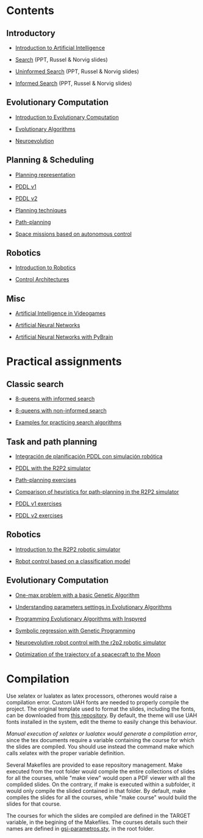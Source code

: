 # Contents

## Introductory

* [Introduction to Artificial Intelligence](introduction/)

* [Search](search/search.pdf) (PPT, Russel & Norvig slides)

* [Uninformed Search](search/Uniformed%20Search.pdf) (PPT, Russel & Norvig slides)

* [Informed Search](search/Informed%20Search.pdf) (PPT, Russel & Norvig slides) 

## Evolutionary Computation

* [Introduction to Evolutionary Computation](ecintro/)

* [Evolutionary Algorithms](ea/)

* [Neuroevolution](neuroevolution/)

## Planning & Scheduling

* [Planning representation](planningrepresentation/planningrepresentation.pdf)

* [PDDL v1](planningrepresentation/PDDL.Master.pdf) 

* [PDDL v2](planningrepresentation/PDDL2.x-3.X.Master.pdf)

* [Planning techniques](planningtechniques/planningtechniques.master.pdf)

* [Path-planning](pathplanning/pathplanning.pdf)

* [Space missions based on autonomous control](aicontrolmissions/aicontrolmissions.pdf)

## Robotics

* [Introduction to Robotics](robotics/)

* [Control Architectures](controlarchitectures/controlarchitectures.pdf) 

## Misc

* [Artificial Intelligence in Videogames](aivideogames/)

* [Artificial Neural Networks](ann/)

* [Artificial Neural Networks with PyBrain](pybrain/)

# Practical assignments

## Classic search

* [8-queens with informed search](assignments/search/informed.md)

* [8-queens with non-informed search](assignments/search/noninformed.md)

* [Examples for practicing search algorithms](assignments/search/Exercises-Tree/examplesSearch.md)

## Task and path planning

* [Integración de planificación PDDL con simulación robótica](https://github.com/munozp/pddl-sim)

* [PDDL with the R2P2 simulator](assignments/planning/r2p2-pddl.md)

* [Path-planning exercises](assignments/pathplanning/pathplanning.md)

* [Comparison of heuristics for path-planning in the R2P2 simulator](assignments/heuristics/heuristics.md)

* [PDDL v1 exercises](assignments/planning/pddl-v1.md)

* [PDDL v2 exercises](assignments/planning/pddl-v2.md)

## Robotics

* [Introduction to the R2P2 robotic simulator](assignments/r2p2/introduction.md)

* [Robot control based on a classification model](assignments/r2p2-classification/classification.md)

## Evolutionary Computation

* [One-max problem with a basic Genetic Algorithm](assignments/onemax/onemax.md)

* [Understanding parameters settings in Evolutionary Algorithms](assignments/parameters/parameters.md)

* [Programming Evolutionary Algorithms with Inspyred](assignments/inspyred/inspyred.md)

* [Symbolic regression with Genetic Programming](assignments/regression/regression.md)

* [Neuroevolutive robot control with the r2p2 robotic simulator](assignments/neuroevolution/neuroevolution.md)

* [Optimization of the trajectory of a spacecraft to the Moon](assignments/moonshot/moonshot.md)

# Compilation

Use xelatex or lualatex as latex processors, otherones would raise a compilation error. Custom UAH fonts are needed to properly compile the project. The original template used to format the slides, including the fonts, can be downloaded from [this repository](https://github.com/dfbarrero/UAH-beamer-template). By default, the theme will use UAH fonts installed in the system, edit the theme to easily change this behaviour.

*Manual execution of xelatex or lualatex would generate a compilation error*, since the tex documents require a variable containing the course for which the slides are compiled. You should use instead the command make which calls xelatex with the proper variable definition.

Several Makefiles are provided to ease repository management. Make executed from the root folder would compile the entire collections of slides for all the courses, while "make view" would open a PDF viewer with all the complided slides. On the contrary, if make is executed within a subfolder, it would only compile the slided contained in that folder. By default, make compiles the slides for all the courses, while "make course" would build the slides for that course. 

The courses for which the slides are compiled are defined in the TARGET variable, in the begining of the Makefiles. The courses details such their names are defined in [gsi-parametros.sty](gsi-parametros.sty), in the root folder.
